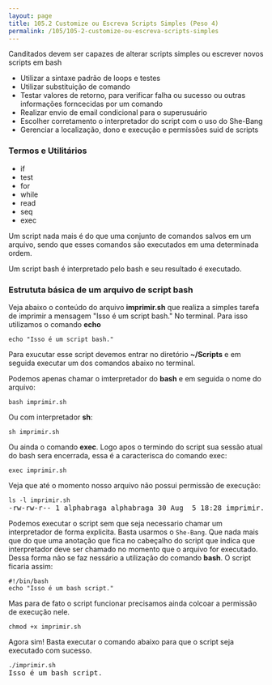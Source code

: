 ```yaml
---
layout: page
title: 105.2 Customize ou Escreva Scripts Simples (Peso 4)
permalink: /105/105-2-customize-ou-escreva-scripts-simples
---
```


Canditados devem ser capazes de alterar scripts simples ou escrever novos scripts em bash


* Utilizar a sintaxe padrão de loops e testes
* Utilizar substituição de comando
* Testar valores de retorno, para verificar falha ou sucesso ou outras informações forncecidas por um comando
* Realizar envio de email condicional para o superusuário
* Escolher corretamento o interpretador do script com o uso do She-Bang
* Gerenciar a localização, dono e execução e permissões suid de scripts

### Termos e Utilitários

* if
* test
* for
* while
* read
* seq
* exec


Um script nada mais é do que uma conjunto de comandos salvos em um arquivo, sendo que esses comandos são executados em uma determinada ordem.

Um script bash é interpretado pelo bash e seu resultado é executado. 

### Estrututa básica de um arquivo de script bash

Veja abaixo o conteúdo do arquivo **imprimir.sh** que realiza a simples tarefa de imprimir a mensagem "Isso é um script bash." No terminal. Para isso utilizamos o comando **echo**

	
	echo "Isso é um script bash."

Para exucutar esse script devemos entrar no diretório **~/Scripts** e em seguida executar um dos comandos abaixo  no terminal.

Podemos apenas chamar o imterpretador do **bash** e em seguida o nome do arquivo:

<pre class="command-line language-bash" data-user="alphabraga" data-host="localhost" >
<code>bash imprimir.sh</code>
</pre>

Ou com interpretador **sh**:

<pre class="command-line language-bash" data-user="alphabraga" data-host="localhost" >
<code>sh imprimir.sh</code>
</pre>


Ou ainda o comando  **exec**. Logo apos o termindo do script sua sessão atual do bash sera encerrada, essa é a caracterisca do comando exec:

<pre class="command-line language-bash" data-user="alphabraga" data-host="localhost" >
<code>exec imprimir.sh</code>
</pre>

Veja que até o momento nosso arquivo não possui permissão de execução:

<pre class="command-line language-bash" data-user="alphabraga" data-host="localhost" >
<code>ls -l imprimir.sh</code>
-rw-rw-r-- 1 alphabraga alphabraga 30 Aug  5 18:28 imprimir.sh
</pre>


Podemos executar o script sem que seja necessario chamar um interpretador de forma explicita. Basta usarmos o `She-Bang`. Que nada mais que do que uma anotação que fica no cabeçalho do script que indica que interpretador deve ser chamado no momento que o arquivo for executado. Dessa forma não se faz nessário a utilização do comando **bash**. O script ficaria assim:

	#!/bin/bash
	echo "Isso é um bash script."


Mas para de fato o script funcionar precisamos ainda colcoar a permissão de execução nele.

<pre class="command-line language-bash" data-user="alphabraga" data-host="localhost" >
<code>chmod +x imprimir.sh</code>
</pre>

Agora sim! Basta executar o comando abaixo para que o script seja executado com sucesso.


<pre class="command-line language-bash" data-user="alphabraga" data-host="localhost" >
<code>./imprimir.sh</code>
Isso é um bash script.
</pre>


